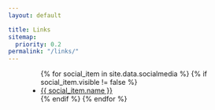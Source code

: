 ```yaml
---
layout: default

title: Links
sitemap:
  priority: 0.2
permalink: "/links/"
---
```


<div class="text-center t30" style="max-width: 420px; margin: 0 auto;">
  <ul class="social-icons side-nav">
    {% for social_item in site.data.socialmedia %}
    {% if social_item.visible != false %}
    <li><a href="{{ social_item.url }}" target="_blank" class="{{ social_item.class }}" title="{{ social_item.name }}"> {{ social_item.name }}</a></li>
    {% endif %}
    {% endfor %}
  </ul>
</div>

